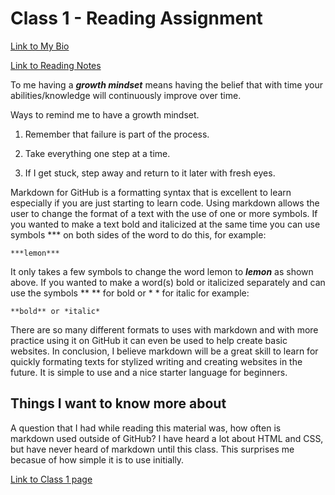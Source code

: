 # Class 1 - Reading Assignment

[Link to My Bio](https://github.com/darranholmes74)

[Link to Reading Notes](https://darranholmes74.github.io/reading-notes/)

To me having a ***growth mindset*** means having the belief that with time your abilities/knowledge will continuously improve over time.

Ways to remind me to have a growth mindset.

1. Remember that failure is part of the process.

2. Take everything one step at a time.

3. If I get stuck, step away and return to it later with fresh eyes.

Markdown for GitHub is a formatting syntax that is excellent to learn especially if you are just starting to learn code. Using markdown allows the user to change the format of a text with the use of one or more symbols.
If you wanted to make a text bold and italicized at the same time you can use symbols *** on both sides of the word to do this, for example:

```
***lemon***
```

It only takes a few symbols to change the word lemon to ***lemon*** as shown above. If you wanted to make a word(s) bold or italicized separately and can use the symbols ** ** for bold or * * for italic for example:

```
**bold** or *italic*
```

There are so many different formats to uses with markdown and with more practice using it on GitHub it can even be used to help create basic websites. In conclusion, I believe markdown will be a great skill to learn for quickly formating texts for stylized writing and creating websites in the future. It is simple to use and a nice starter language for beginners.

## Things I want to know more about

A question that I had while reading this material was, how often is markdown used outside of GitHub? I have heard a lot about HTML and CSS, but have never heard of markdown until this class. This surprises me becasue of how simple it is to use initially.

[Link to Class 1 page](https://darranholmes74.github.io/reading-notes/class1)
